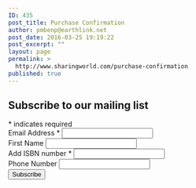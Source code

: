 ```yaml
---
ID: 435
post_title: Purchase Confirmation
author: pmbenp@earthlink.net
post_date: 2016-03-25 19:19:22
post_excerpt: ""
layout: page
permalink: >
  http://www.sharingworld.com/purchase-confirmation
published: true
---
```

<script type="text/javascript">// <![CDATA[
function myprefix_validate_mc4wp_form( $errors ) {
	
	// perform validation here
	if( $_POST['some-field'] !== 'expected-value' ) {
		$errors[] = 'incorrect_value';
	}
 
	return $errors;
}
 
add_filter( 'mc4wp_form_errors', 'myprefix_validate_mc4wp_form' );
// ]]></script>

<!-- Begin MailChimp Signup Form -->
<div id="mc_embed_signup"><form id="mc-embedded-subscribe-form" class="validate" action="//sharingworld.us13.list-manage.com/subscribe/post?u=8a8e432459ea439225841d8fe&amp;id=ea083f7283" method="post" name="mc-embedded-subscribe-form" novalidate="" target="_blank">
<div id="mc_embed_signup_scroll">
<h2>Subscribe to our mailing list</h2>
<div class="indicates-required"><span class="asterisk">*</span> indicates required</div>
<div class="mc-field-group"><label for="mce-EMAIL">Email Address <span class="asterisk">*</span>
</label>
<input id="mce-EMAIL" class="required email" name="EMAIL" type="email" value="" /></div>
<div class="mc-field-group"><label for="mce-FNAME">First Name </label>
<input id="mce-FNAME" class="" name="FNAME" type="text" value="" /></div>
<div class="mc-field-group"><label for="mce-MMERGE3">Add ISBN number <span class="asterisk">*</span>
</label>
<input id="mce-MMERGE3" class="required" name="MMERGE3" type="text" value="" /></div>
<div class="mc-field-group size1of2"><label for="mce-MMERGE2">Phone Number </label>
<input id="mce-MMERGE2" class="" name="MMERGE2" type="text" value="" /></div>
<div id="mce-responses" class="clear">
<div id="mce-error-response" class="response" style="display: none;"></div>
<div id="mce-success-response" class="response" style="display: none;"></div>
</div>
<!-- real people should not fill this in and expect good things - do not remove this or risk form bot signups-->
<div style="position: absolute; left: -5000px;"><input tabindex="-1" name="b_8a8e432459ea439225841d8fe_ea083f7283" type="text" value="" /></div>
<div class="clear"><input id="mc-embedded-subscribe" class="button" name="subscribe" type="submit" value="Subscribe" /></div>
</div>
</form></div>
<script src="//s3.amazonaws.com/downloads.mailchimp.com/js/mc-validate.js" type="text/javascript"></script><script type="text/javascript">// <![CDATA[
(function($) {window.fnames = new Array(); window.ftypes = new Array();fnames[0]='EMAIL';ftypes[0]='email';fnames[1]='FNAME';ftypes[1]='text';fnames[3]='MMERGE3';ftypes[3]='text';fnames[2]='MMERGE2';ftypes[2]='phone';}(jQuery));var $mcj = jQuery.noConflict(true);
// ]]></script>
<!--End mc_embed_signup-->